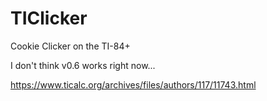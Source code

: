 # TIClicker
Cookie Clicker on the TI-84+

I don't think v0.6 works right now...

https://www.ticalc.org/archives/files/authors/117/11743.html

